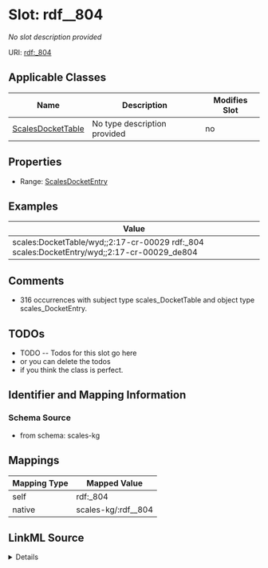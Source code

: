 

# Slot: rdf__804


_No slot description provided_





URI: [rdf:_804](http://www.w3.org/1999/02/22-rdf-syntax-ns#_804)



<!-- no inheritance hierarchy -->





## Applicable Classes

| Name | Description | Modifies Slot |
| --- | --- | --- |
| [ScalesDocketTable](../classes/ScalesDocketTable.md) | No type description provided |  no  |







## Properties

* Range: [ScalesDocketEntry](../classes/ScalesDocketEntry.md)






## Examples

| Value |
| --- |
| scales:DocketTable/wyd;;2:17-cr-00029 rdf:_804 scales:DocketEntry/wyd;;2:17-cr-00029_de804 |

## Comments

* 316 occurrences with subject type scales_DocketTable and object type scales_DocketEntry.

## TODOs

* TODO -- Todos for this slot go here
* or you can delete the todos
* if you think the class is perfect.

## Identifier and Mapping Information







### Schema Source


* from schema: scales-kg




## Mappings

| Mapping Type | Mapped Value |
| ---  | ---  |
| self | rdf:_804 |
| native | scales-kg/:rdf__804 |




## LinkML Source

<details>
```yaml
name: rdf__804
description: No slot description provided
todos:
- TODO -- Todos for this slot go here
- or you can delete the todos
- if you think the class is perfect.
comments:
- 316 occurrences with subject type scales_DocketTable and object type scales_DocketEntry.
examples:
- value: scales:DocketTable/wyd;;2:17-cr-00029 rdf:_804 scales:DocketEntry/wyd;;2:17-cr-00029_de804
from_schema: scales-kg
rank: 1000
slot_uri: rdf:_804
alias: rdf__804
domain_of:
- scales_DocketTable
range: scales_DocketEntry

```
</details>